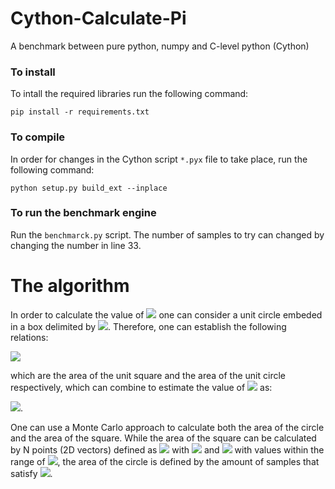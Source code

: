 # Cython-Calculate-Pi

A benchmark between pure python, numpy and C-level python (Cython)


### To install

To intall the required libraries run the following command:

`pip install -r requirements.txt`

### To compile 

In order for changes in the Cython script `*.pyx` file to take place, run the following command:

`python setup.py build_ext --inplace`

### To run the benchmark engine

Run the `benchmarck.py` script. The number of samples to try can changed by changing the number in line 33.

# The algorithm

In order to calculate the value of <img src="https://render.githubusercontent.com/render/math?math={\large \pi}"> one can consider a unit circle embeded in a box delimited by <img src="https://render.githubusercontent.com/render/math?math={\large [-1, 1]}">. Therefore, one can establish the following relations:

<img src="https://render.githubusercontent.com/render/math?math={\Large A_{\text{square}}=4 r^2} \quad \text{and} \quad {\Large  A_{\text{circle}}=\pi r^2}">

which are the area of the unit square and the area of the unit circle respectively, which can combine to estimate the value of <img src="https://render.githubusercontent.com/render/math?math={\large \pi}"> as:

<img src="https://render.githubusercontent.com/render/math?math={\Large \pi = {4 \cdot A_{\text{circle}}} / {A_{\text{square}}}}">.

One can use a Monte Carlo approach to calculate both the area of the circle and the area of the square. While the area of the square can be calculated by N points (2D vectors) defined as <img src="https://render.githubusercontent.com/render/math?math={\large s_i = (x_i, y_i)}"> with <img src="https://render.githubusercontent.com/render/math?math={\large x_i}"> and <img src="https://render.githubusercontent.com/render/math?math={\large y_i}"> with values within the range of <img src="https://render.githubusercontent.com/render/math?math={\large [-1, 1]}">, the area of the circle is defined by the amount of samples that satisfy <img src="https://render.githubusercontent.com/render/math?math={\large x_i^2 ++ y_i^2 \leq 1}">.